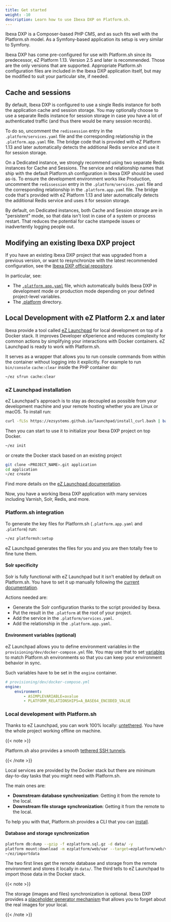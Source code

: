 ```yaml
---
title: Get started
weight: -10
description: Learn how to use Ibexa DXP on Platform.sh.
---
```


Ibexa DXP is a Composer-based PHP CMS, and as such fits well with the Platform.sh model.
As a Symfony-based application its setup is very similar to Symfony.

Ibexa DXP has come pre-configured for use with Platform.sh since its predecessor, eZ Platform 1.13.
Version 2.5 and later is recommended.
Those are the only versions that are supported.
Appropriate Platform.sh configuration files are included in the Ibexa DXP application itself, but may be modified to suit your particular site, if needed.

## Cache and sessions

By default, Ibexa DXP is configured to use a single Redis instance for both the application cache and session storage.
You may optionally choose to use a separate Redis instance for session storage in case you have a lot of authenticated traffic (and thus there would be many session records).

To do so, uncomment the `redissession` entry in the `.platform/services.yaml` file
and the corresponding relationship in the `.platform.app.yaml` file.
The bridge code that is provided with eZ Platform 1.13 and later automatically detects the additional Redis service and use it for session storage.

On a Dedicated instance, we strongly recommend using two separate Redis instances for Cache and Sessions.
The service and relationship names that ship with the default Platform.sh configuration in Ibexa DXP should be used as-is.
To ensure the development environment works like Production, uncomment the `redissession` entry in the `.platform/services.yaml` file and the corresponding relationship in the `.platform.app.yaml` file.
The bridge code that's provided with eZ Platform 1.13 and later
automatically detects the additional Redis service and uses it for session storage.

By default, on Dedicated instances, both Cache and Session storage are in "persistent" mode,
so that data isn't lost in case of a system or process restart.
That reduces the potential for cache stampede issues or inadvertently logging people out.

## Modifying an existing Ibexa DXP project

If you have an existing Ibexa DXP project that was upgraded from a previous version, or want to resynchronize with the latest recommended configuration, see the [Ibexa DXP official repository](https://github.com/ezsystems/ezplatform).

In particular, see:

* The [`.platform.app.yaml`](https://github.com/ezsystems/ezplatform/blob/master/.platform.app.yaml) file,
  which automatically builds Ibexa DXP in development mode or production mode depending on your defined project-level variables.
* The [.platform](https://github.com/ezsystems/ezplatform/tree/master/.platform) directory.

## Local Development with eZ Platform 2.x and later

Ibexa provide a tool called [eZ Launchpad](https://ezsystems.github.io/launchpad/) for local development on top of a Docker stack.
It improves Developer eXperience and reduces complexity for common actions by simplifying your interactions with Docker containers.
eZ Launchpad is ready to work with Platform.sh.

It serves as a wrapper that allows you to run console commands from within the container without logging into it explicitly.
For example to run `bin/console` `cache:clear` inside the PHP container do:

```bash
~/ez sfrun cache:clear
```

### eZ Launchpad installation

eZ Launchpad's approach is to stay as decoupled as possible from your development machine and your remote hosting whether you are Linux or macOS.
To install run:

```bash
curl -fLSs https://ezsystems.github.io/launchpad/install_curl.bash | bash
```

Then you can start to use it to initialize your Ibexa DXP project on top Docker.

```bash
~/ez init
```

or create the Docker stack based on an existing project

```bash
git clone <PROJECT_NAME>.git application
cd application
~/ez create
```

Find more details on the [eZ Launchpad documentation](https://ezsystems.github.io/launchpad/).

Now, you have a working Ibexa DXP application with many services including Varnish, Solr, Redis, and more.

### Platform.sh integration

To generate the key files for Platform.sh (`.platform.app.yaml` and `.platform`) run:

```bash
~/ez platformsh:setup
```

eZ Launchpad generates the files for you and you are then totally free to fine tune them.

#### Solr specificity

Solr is fully functional with eZ Launchpad but it isn't enabled by default on Platform.sh.
You have to set it up manually following the [current documentation](https://github.com/ezsystems/ezplatform/blob/master/.platform/services.yaml#L37).

Actions needed are:

* Generate the Solr configuration thanks to the script provided by Ibexa.
* Put the result in the `.platform` at the root of your project.
* Add the service in the `.platform/services.yaml`.
* Add the relationship in the `.platform.app.yaml`.

#### Environment variables (optional)

eZ Launchpad allows you to define environment variables in the `provisioning/dev/docker-compose.yml` file.
You may use that to set [variables](../../development/variables/_index.md) to match Platform.sh environments so that you can keep your environment behavior in sync.

Such variables have to be set in the `engine` container.

```yaml
# provisioning/dev/docker-compose.yml
engine:
    environment:
        - ASIMPLEVARIABLE=avalue
        - PLATFORM_RELATIONSHIPS=A_BASE64_ENCODED_VALUE
```

### Local development with Platform.sh

Thanks to eZ Launchpad, you can work 100% locally: [untethered](../../development/local/untethered.md).
You have the whole project working offline on machine.

{{< note >}}

Platform.sh also provides a smooth [tethered SSH tunnels](../../development/local/tethered.html).

{{< /note >}}

Local services are provided by the Docker stack but there are minimum day-to-day tasks that you might need with Platform.sh.

The main ones are:

* **Downstream database synchronization**: Getting it from the remote to the local.
* **Downstream file storage synchronization**: Getting it from the remote to the local.

To help you with that, Platform.sh provides a CLI that you can [install](../../development/cli/_index.md).

#### Database and storage synchronization

```bash
platform db:dump --gzip -f ezplatform.sql.gz -d data/ -y
platform mount:download -m ezplatform/web/var --target=ezplatform/web/var/ -y
~/ez/importdata
```

The two first lines get the remote database and storage from the remote environment and stores it locally in `data/`.
The third tells to eZ Launchpad to import those data in the Docker stack.

{{< note >}}

The storage (images and files) synchronization is optional.
Ibexa DXP provides a [placeholder generator mechanism](https://doc.ibexa.co/en/latest/guide/images/#generate-placeholder-images)
that allows you to forget about the real images for your local.

{{< /note >}}
